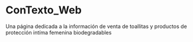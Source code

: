 # ConTexto_Web
Una página dedicada a la información de venta de toallitas y productos de protección intíma femenina biodegradables
